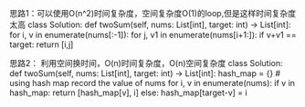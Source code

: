 思路1：可以使用O(n^2)时间复杂度，空间复杂度O(1)的loop,但是这样时间复杂度太高
class Solution:
    def twoSum(self, nums: List[int], target: int) -> List[int]:
        for i, v in enumerate(nums[:-1]):
            for j, v1 in enumerate(nums[i+1:]):
                if v+v1 == target:
                    return [i,j]

思路2： 利用空间换时间，O(n)时间复杂度，O(n)空间复杂度
class Solution:
    def twoSum(self, nums: List[int], target: int) -> List[int]:
        hash_map = {}
        # using hash map record the value of nums
        for i, v in enumerate(nums):
            if v in hash_map:
                return [hash_map[v], i]
            else:
                hash_map[target-v] = i